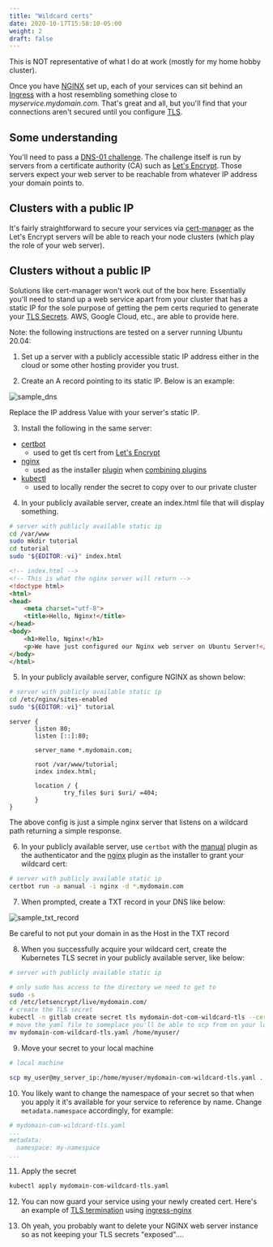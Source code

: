 ```yaml
---
title: "Wildcard certs"
date: 2020-10-17T15:58:10-05:00
weight: 2
draft: false
---
```


This is NOT representative of what I do at work (mostly for my home hobby cluster).

Once you have [NGINX](https://docs.nginx.com/nginx-ingress-controller/installation/installation-with-helm/) set up, each of your services can sit behind an [Ingress](https://kubernetes.io/docs/concepts/services-networking/ingress/) with a host resembling something close to *myservice.mydomain.com*.
That's great and all, but you'll find that your connections aren't secured until you configure [TLS](https://kubernetes.io/docs/concepts/services-networking/ingress/#tls).

## Some understanding

You'll need to pass a [DNS-01 challenge](https://letsencrypt.org/docs/challenge-types/#dns-01-challenge).
The challenge itself is run by servers from a certificate authority (CA) such as [Let's Encrypt](https://letsencrypt.org/).
Those servers expect your web server to be reachable from whatever IP address your domain points to.


## Clusters with a public IP

It's fairly straightforward to secure your services via [cert-manager](https://cert-manager.io/docs/tutorials/acme/ingress/) as the Let's Encrypt servers will be able to reach your node clusters (which play the role of your web server).

## Clusters without a public IP

Solutions like cert-manager won't work out of the box here.
Essentially you'll need to stand up a web service apart from your cluster that has a static IP for the sole purpose of getting the pem certs requried to generate your [TLS Secrets](https://kubernetes.github.io/ingress-nginx/user-guide/tls/#tls-secrets).
AWS, Google Cloud, etc., are able to provide here.

Note: the following instructions are tested on a server running Ubuntu 20.04:

1. Set up a server with a publicly accessible static IP address either in the cloud or some other hosting provider you trust.

2. Create an A record pointing to its static IP.
Below is an example:

![sample_dns](https://i.imgur.com/CYaRu8Z.png)

Replace the IP address Value with your server's static IP.

3. Install the following in the same server:
- [certbot](https://certbot.eff.org/docs/install.html)
  - used to get tls cert from [Let's Encrypt](https://letsencrypt.org/)
- [nginx](https://ubuntu.com/tutorials/install-and-configure-nginx#2-installing-nginx)
  - used as the installer [plugin](https://certbot.eff.org/docs/using.html#nginx) when [combining plugins](https://certbot.eff.org/docs/using.html?highlight=manual#combining-plugins)
- [kubectl](https://kubernetes.io/docs/tasks/tools/install-kubectl/)
  - used to locally render the secret to copy over to our private cluster

4. In your publicly available server, create an index.html file that will display something.

```bash
# server with publicly available static ip
cd /var/www
sudo mkdir tutorial
cd tutorial
sudo "${EDITOR:-vi}" index.html
```

```html
<!-- index.html -->
<!-- This is what the nginx server will return -->
<!doctype html>
<html>
<head>
    <meta charset="utf-8">
    <title>Hello, Nginx!</title>
</head>
<body>
    <h1>Hello, Nginx!</h1>
    <p>We have just configured our Nginx web server on Ubuntu Server!</p>
</body>
</html>
```

5. In your publicly available server, configure NGINX as shown below:

```bash
# server with publicly available static ip
cd /etc/nginx/sites-enabled
sudo "${EDITOR:-vi}" tutorial
```

```nginx
server {
       listen 80;
       listen [::]:80;

       server_name *.mydomain.com;

       root /var/www/tutorial;
       index index.html;

       location / {
               try_files $uri $uri/ =404;
       }
}
```

The above config is just a simple nginx server that listens on a wildcard path returning a simple response.

6. In your publicly available server, use `certbot` with the [manual](https://certbot.eff.org/docs/using.html#manual) plugin as the authenticator and the [nginx](https://certbot.eff.org/docs/using.html#nginx) plugin as the installer to grant your wildcard cert:

```bash
# server with publicly available static ip
certbot run -a manual -i nginx -d *.mydomain.com
```

7. When prompted, create a TXT record in your DNS like below:


![sample_txt_record](https://i.imgur.com/n3TEPBg.png)

Be careful to not put your domain in as the Host in the TXT record

8. When you successfully acquire your wildcard cert, create the Kubernetes TLS secret in your publicly available server, like below:

```bash
# server with publicly available static ip

# only sudo has access to the directory we need to get to
sudo -s
cd /etc/letsencrypt/live/mydomain.com/
# create the TLS secret
kubectl -n gitlab create secret tls mydomain-dot-com-wildcard-tls --cert fullchain.pem --key privkey.pem --dry-run -o yaml > mydomain-com-wildcard-tls.yaml
# move the yaml file to someplace you'll be able to scp from on your local machine, likely your user's home directory
mv mydomain-com-wildcard-tls.yaml /home/myuser/
```

9. Move your secret to your local machine

```bash
# local machine

scp my_user@my_server_ip:/home/myuser/mydomain-com-wildcard-tls.yaml .
```

10. You likely want to change the namespace of your secret so that when you apply it it's available for your service to reference by name. Change `metadata.namespace` accordingly, for example:
```yaml
# mydomain-com-wildcard-tls.yaml
...
metadata:
  namespace: my-namespace
...
```

11. Apply the secret

```bash
kubectl apply mydomain-com-wildcard-tls.yaml
```

12. You can now guard your service using your newly created cert. Here's an example of [TLS termination](https://kubernetes.github.io/ingress-nginx/examples/tls-termination/) using [ingress-nginx](ingress-nginx/README.md)

13. Oh yeah, you probably want to delete your NGINX web server instance so as not keeping your TLS secrets "exposed"....